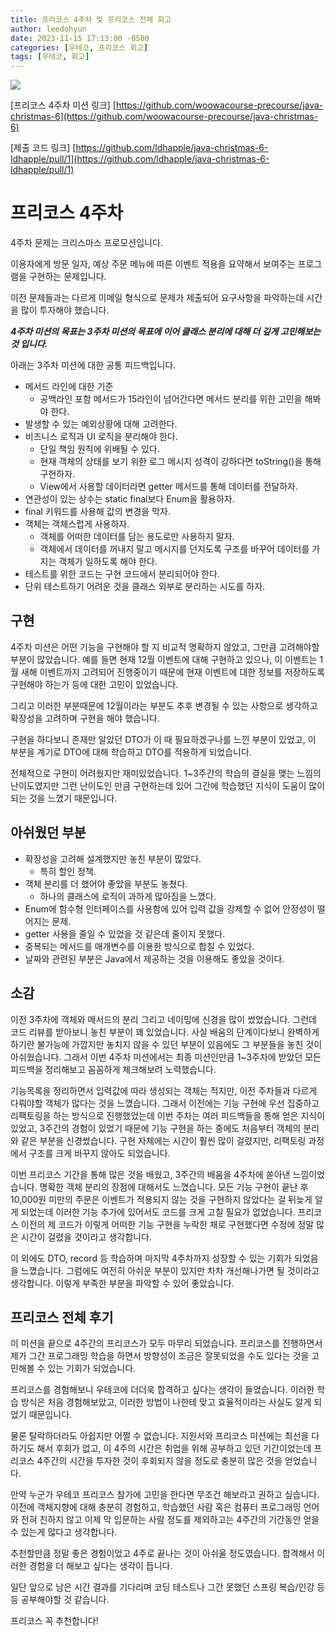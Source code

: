 ```yaml
---
title: 프리코스 4주차 및 프리코스 전체 회고
author: leedohyun
date: 2023-11-15 17:13:00 -0500
categories: [우테코, 프리코스 회고]
tags: [우테코, 회고]
---
```


![](https://blog.kakaocdn.net/dn/bCuuvn/btrQIR64z1H/xYbfSBzuvhOZUHo0fg7X20/img.png)

[프리코스 4주차 미션 링크]
[https://github.com/woowacourse-precourse/java-christmas-6](https://github.com/woowacourse-precourse/java-christmas-6)

[제출 코드 링크]
[https://github.com/ldhapple/java-christmas-6-ldhapple/pull/1](https://github.com/ldhapple/java-christmas-6-ldhapple/pull/1)

# 프리코스 4주차

4주차 문제는 크리스마스 프로모션입니다.

이용자에게 방문 일자, 예상 주문 메뉴에 따른 이벤트 적용을 요약해서 보여주는 프로그램을 구현하는 문제입니다.

이전 문제들과는 다르게 이메일 형식으로 문제가 제출되어 요구사항을 파악하는데 시간을 많이 투자해야 했습니다.

***4주차 미션의 목표는 3주차 미션의 목표에 이어 클래스 분리에 대해 더 깊게 고민해보는 것 입니다.***

아래는 3주차 미션에 대한 공통 피드백입니다.

- 메서드 라인에 대한 기준
	- 공백라인 포함 메서드가 15라인이 넘어간다면 메서드 분리를 위한 고민을 해봐야 한다.
- 발생할 수 있는 예외상황에 대해 고려한다.
- 비즈니스 로직과 UI 로직을 분리해야 한다.
	- 단일 책임 원칙에 위배될 수 있다.
	- 현재 객체의 상태를 보기 위한 로그 메시지 성격이 강하다면 toString()을 통해 구현하자.
	- View에서 사용할 데이터라면 getter 메서드를 통해 데이터를 전달하자.
- 연관성이 있는 상수는 static final보다 Enum을 활용하자.
- final 키워드를 사용해 값의 변경을 막자.
- 객체는 객체스럽게 사용하자.
	- 객체를 어떠한 데이터를 담는 용도로만 사용하지 말자.
	- 객체에서 데이터를 꺼내지 말고 메시지를 던지도록 구조를 바꾸어 데이터를 가지는 객체가 일하도록 해야 한다.
- 테스트를 위한 코드는 구현 코드에서 분리되어야 한다.
- 단위 테스트하기 어려운 것을 클래스 외부로 분리하는 시도를 하자.


## 구현

4주차 미션은 어떤 기능을 구현해야 할 지 비교적 명확하지 않았고, 그만큼 고려해야할 부분이 많았습니다. 예를 들면 현재 12월 이벤트에 대해 구현하고 있으나, 이 이벤트는 1월 새해 이벤트까지 고려되어 진행중이기 때문에 현재 이벤트에 대한 정보를 저장하도록 구현해야 하는가 등에 대한 고민이 있었습니다.

그리고 이러한 부분때문에 12월이라는 부분도 추후 변경될 수 있는 사항으로 생각하고 확장성을 고려하며 구현을 해야 했습니다.

구현을 하다보니 존재만 알았던 DTO가 이 때 필요하겠구나를 느낀 부분이 있었고, 이 부분을 계기로 DTO에 대해 학습하고 DTO를 적용하게 되었습니다.

전체적으로 구현이 어려웠지만 재미있었습니다. 1~3주간의 학습의 결실을 맺는 느낌의 난이도였지만 그런 난이도인 만큼 구현하는데 있어 그간에 학습했던 지식이 도움이 많이 되는 것을 느꼈기 때문입니다.

## 아쉬웠던 부분

- 확장성을 고려해 설계했지만 놓친 부분이 많았다.
	- 특히 할인 정책.
- 객체 분리를 더 했어야 좋았을 부분도 놓쳤다.
	- 하나의 클래스에 로직이 과하게 많아짐을 느꼈다.
- Enum에 함수형 인터페이스를 사용함에 있어 입력 값을 강제할 수 없어 안정성이 떨어지는 문제. 
- getter 사용을 줄일 수 있었을 것 같은데 줄이지 못했다.
- 중복되는 메서드를 매개변수를 이용한 방식으로 합칠 수 있었다.
- 날짜와 관련된 부분은 Java에서 제공하는 것을 이용해도 좋았을 것이다.
  
## 소감

이전 3주차에 객체와 메서드의 분리 그리고 네이밍에 신경을 많이 썼었습니다. 그런데 코드 리뷰를 받아보니 놓친 부분이 꽤 있었습니다. 사실 배움의 단계이다보니 완벽하게 하기란 불가능에 가깝지만 놓치지 않을 수 있던 부분이 있음에도 그 부분들을 놓친 것이 아쉬웠습니다. 그래서 이번 4주차 미션에서는 최종 미션인만큼 1~3주차에 받았던 모든 피드백을 정리해보고 꼼꼼하게 체크해보려 노력했습니다.

기능목록을 정리하면서 입력값에 따라 생성되는 객체는 적지만, 이전 주차들과 다르게 다뤄야할 객체가 많다는 것을 느꼈습니다. 그래서 이전에는 기능 구현에 우선 집중하고 리팩토링을 하는 방식으로 진행했었는데 이번 주차는 여러 피드백들을 통해 얻은 지식이 있었고, 3주간의 경험이 있었기 때문에 기능 구현을 하는 중에도 처음부터 객체의 분리와 같은 부분을 신경썼습니다. 구현 자체에는 시간이 훨씬 많이 걸렸지만, 리팩토링 과정에서 구조를 크게 바꾸지 않아도 되었습니다.

 이번 프리코스 기간을 통해 많은 것을 배웠고, 3주간의 배움을 4주차에 쏟아낸 느낌이었습니다. 명확한 객체 분리의 장점에 대해서도 느꼈습니다. 모든 기능 구현이 끝난 후 10,000원 미만의 주문은 이벤트가 적용되지 않는 것을 구현하지 않았다는 걸 뒤늦게 알게 되었는데 이러한 기능 추가에 있어서도 코드를 크게 고칠 필요가 없었습니다. 프리코스 이전의 제 코드가 이렇게 어떠한 기능 구현을 누락한 채로 구현했다면 수정에 정말 많은 시간이 걸렸을 것이라고 생각합니다.

이 외에도 DTO, record 등 학습하며 마지막 4주차까지 성장할 수 있는 기회가 되었음을 느꼈습니다. 그럼에도 여전히 아쉬운 부분이 있지만 차차 개선해나가면 될 것이라고 생각합니다. 이렇게 부족한 부분을 파악할 수 있어 좋았습니다.

## 프리코스 전체 후기

이 미션을 끝으로 4주간의 프리코스가 모두 마무리 되었습니다. 프리코스를 진행하면서 제가 그간 프로그래밍 학습을 하면서 방향성이 조금은 잘못되었을 수도 있다는 것을 고민해볼 수 있는 기회가 되었습니다. 

프리코스를 경험해보니 우테코에 더더욱 합격하고 싶다는 생각이 들었습니다. 이러한 학습 방식은 처음 경험해보았고, 이러한 방법이 나한테 맞고 효율적이라는 사실도 알게 되었기 때문입니다.

물론 탈락하더라도 아쉽지만 어쩔 수 없습니다. 지원서와 프리코스 미션에는 최선을 다 하기도 해서 후회가 없고, 이 4주의 시간은 취업을 위해 공부하고 있던 기간이었는데 프리코스 4주간의 시간을 투자한 것이 후회되지 않을 정도로 충분히 많은 것을 얻었습니다.

만약 누군가 우테코 프리코스 참가에 고민을 한다면 무조건 해보라고 권하고 싶습니다. 이전에 객체지향에 대해 충분히 경험하고, 학습했던 사람 혹은 컴퓨터 프로그래밍 언어와 전혀 친하지 않고 이제 막 입문하는 사람 정도를 제외하고는 4주간의 기간동안 얻을 수 있는게 많다고 생각합니다.

추천할만큼 정말 좋은 경험이었고 4주로 끝나는 것이 아쉬울 정도였습니다. 합격해서 이러한 경험을 더 해보고 싶다는 생각이 듭니다.

일단 앞으로 남은 시간 결과를 기다리며 코딩 테스트나 그간 못했던 스프링 복습/인강 등등 공부해야할 것 같습니다.

프리코스 꼭 추천합니다!